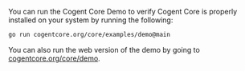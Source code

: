 You can run the Cogent Core Demo to verify Cogent Core is properly installed on your system by running the following:

```sh
go run cogentcore.org/core/examples/demo@main
```

You can also run the web version of the demo by going to [cogentcore.org/core/demo](https://cogentcore.org/core/demo).
